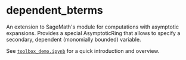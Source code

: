 # dependent_bterms

An extension to SageMath's module for computations with asymptotic expansions.
Provides a special AsymptoticRing that allows to specify a secondary,
dependent (monomially bounded) variable.

See [`toolbox_demo.ipynb`](toolbox_demo.ipynb) for a quick introduction and overview.